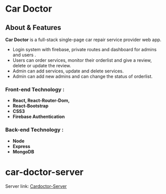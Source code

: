 
# **Car Doctor**



## About & Features

**Car Doctor** is a full-stack single-page car repair service provider web app.

- Login system with firebase, private routes and dashboard for admins and users .
- Users can order services, monitor their orderlist and give a review, delete or update the review.
- Admin can add services, update and delete services.
- Admin can add new admins and can change the status of orderlist.

### Front-end Technology : 
- **React, React-Router-Dom,**
- **React-Bootstrap**
- **CSS3**
- **Firebase Authentication**


### Back-end Technology : 
- **Node**
- **Express**
- **MongoDB**

# car-doctor-server
Server link: [Cardoctor-Server](https://cardoctor.herokuapp.com/)
